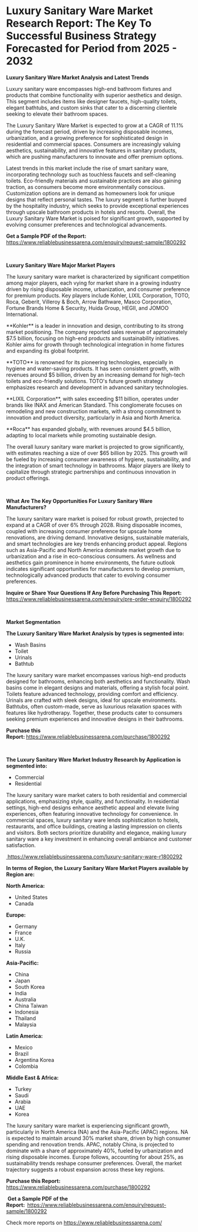<p><h1>Luxury Sanitary Ware Market Research Report: The Key To Successful Business Strategy Forecasted for Period from 2025 - 2032</h1></p><p><strong>Luxury Sanitary Ware Market Analysis and Latest Trends</strong></p>
<p><p>Luxury sanitary ware encompasses high-end bathroom fixtures and products that combine functionality with superior aesthetics and design. This segment includes items like designer faucets, high-quality toilets, elegant bathtubs, and custom sinks that cater to a discerning clientele seeking to elevate their bathroom spaces. </p><p>The Luxury Sanitary Ware Market is expected to grow at a CAGR of 11.1% during the forecast period, driven by increasing disposable incomes, urbanization, and a growing preference for sophisticated design in residential and commercial spaces. Consumers are increasingly valuing aesthetics, sustainability, and innovative features in sanitary products, which are pushing manufacturers to innovate and offer premium options. </p><p>Latest trends in this market include the rise of smart sanitary ware, incorporating technology such as touchless faucets and self-cleaning toilets. Eco-friendly materials and sustainable practices are also gaining traction, as consumers become more environmentally conscious. Customization options are in demand as homeowners look for unique designs that reflect personal tastes. The luxury segment is further buoyed by the hospitality industry, which seeks to provide exceptional experiences through upscale bathroom products in hotels and resorts. Overall, the Luxury Sanitary Ware Market is poised for significant growth, supported by evolving consumer preferences and technological advancements.</p></p>
<p><strong>Get a Sample PDF of the Report:&nbsp;</strong> <a href="https://www.reliablebusinessarena.com/enquiry/request-sample/1800292?utm_campaign=2136&utm_medium=2&utm_source=Github&utm_content=ia&utm_term=04042025&utm_id=luxury-sanitary-ware">https://www.reliablebusinessarena.com/enquiry/request-sample/1800292</a></p>
<p>&nbsp;</p>
<p><strong>Luxury Sanitary Ware Major Market Players</strong></p>
<p><p>The luxury sanitary ware market is characterized by significant competition among major players, each vying for market share in a growing industry driven by rising disposable income, urbanization, and consumer preference for premium products. Key players include Kohler, LIXIL Corporation, TOTO, Roca, Geberit, Villeroy & Boch, Arrow Bathware, Masco Corporation, Fortune Brands Home & Security, Huida Group, HEGII, and JOMOO International.</p><p>**Kohler** is a leader in innovation and design, contributing to its strong market positioning. The company reported sales revenue of approximately $7.5 billion, focusing on high-end products and sustainability initiatives. Kohler aims for growth through technological integration in home fixtures and expanding its global footprint.</p><p>**TOTO** is renowned for its pioneering technologies, especially in hygiene and water-saving products. It has seen consistent growth, with revenues around $5 billion, driven by an increasing demand for high-tech toilets and eco-friendly solutions. TOTO's future growth strategy emphasizes research and development in advanced sanitary technologies.</p><p>**LIXIL Corporation**, with sales exceeding $11 billion, operates under brands like INAX and American Standard. This conglomerate focuses on remodeling and new construction markets, with a strong commitment to innovation and product diversity, particularly in Asia and North America.</p><p>**Roca** has expanded globally, with revenues around $4.5 billion, adapting to local markets while promoting sustainable design. </p><p>The overall luxury sanitary ware market is projected to grow significantly, with estimates reaching a size of over $65 billion by 2025. This growth will be fueled by increasing consumer awareness of hygiene, sustainability, and the integration of smart technology in bathrooms. Major players are likely to capitalize through strategic partnerships and continuous innovation in product offerings.</p></p>
<p>&nbsp;</p>
<p><strong>What Are The Key Opportunities For Luxury Sanitary Ware Manufacturers?</strong></p>
<p><p>The luxury sanitary ware market is poised for robust growth, projected to expand at a CAGR of over 6% through 2028. Rising disposable incomes, coupled with increasing consumer preference for upscale home renovations, are driving demand. Innovative designs, sustainable materials, and smart technologies are key trends enhancing product appeal. Regions such as Asia-Pacific and North America dominate market growth due to urbanization and a rise in eco-conscious consumers. As wellness and aesthetics gain prominence in home environments, the future outlook indicates significant opportunities for manufacturers to develop premium, technologically advanced products that cater to evolving consumer preferences.</p></p>
<p><strong>Inquire or Share Your Questions If Any Before Purchasing This Report:</strong> <a href="https://www.reliablebusinessarena.com/enquiry/pre-order-enquiry/1800292?utm_campaign=2136&utm_medium=2&utm_source=Github&utm_content=ia&utm_term=04042025&utm_id=luxury-sanitary-ware">https://www.reliablebusinessarena.com/enquiry/pre-order-enquiry/1800292</a></p>
<p>&nbsp;</p>
<p><strong>Market Segmentation</strong></p>
<p><strong>The Luxury Sanitary Ware Market Analysis by types is segmented into:</strong></p>
<p><ul><li>Wash Basins</li><li>Toilet</li><li>Urinals</li><li>Bathtub</li></ul></p>
<p><p>The luxury sanitary ware market encompasses various high-end products designed for bathrooms, enhancing both aesthetics and functionality. Wash basins come in elegant designs and materials, offering a stylish focal point. Toilets feature advanced technology, providing comfort and efficiency. Urinals are crafted with sleek designs, ideal for upscale environments. Bathtubs, often custom-made, serve as luxurious relaxation spaces with features like hydrotherapy. Together, these products cater to consumers seeking premium experiences and innovative designs in their bathrooms.</p></p>
<p><strong>Purchase this Report:&nbsp;</strong><a href="https://www.reliablebusinessarena.com/purchase/1800292?utm_campaign=2136&utm_medium=2&utm_source=Github&utm_content=ia&utm_term=04042025&utm_id=luxury-sanitary-ware">https://www.reliablebusinessarena.com/purchase/1800292</a></p>
<p>&nbsp;</p>
<p><strong>The Luxury Sanitary Ware Market Industry Research by Application is segmented into:</strong></p>
<p><ul><li>Commercial</li><li>Residential</li></ul></p>
<p><p>The luxury sanitary ware market caters to both residential and commercial applications, emphasizing style, quality, and functionality. In residential settings, high-end designs enhance aesthetic appeal and elevate living experiences, often featuring innovative technology for convenience. In commercial spaces, luxury sanitary ware lends sophistication to hotels, restaurants, and office buildings, creating a lasting impression on clients and visitors. Both sectors prioritize durability and elegance, making luxury sanitary ware a key investment in enhancing overall ambiance and customer satisfaction.</p></p>
<p><a href="https://www.reliablebusinessarena.com/luxury-sanitary-ware-r1800292?utm_campaign=2136&utm_medium=2&utm_source=Github&utm_content=ia&utm_term=04042025&utm_id=luxury-sanitary-ware">&nbsp;https://www.reliablebusinessarena.com/luxury-sanitary-ware-r1800292</a></p>
<p><strong>In terms of Region, the Luxury Sanitary Ware Market Players available by Region are:</strong></p>
<p>
    <p> <strong> North America: </strong>
        <ul>
            <li>United States</li>
            <li>Canada</li>
        </ul>
        </p> 
    <p> <strong> Europe: </strong>
        <ul>
            <li>Germany</li>
            <li>France</li>
            <li>U.K.</li>
            <li>Italy</li>
            <li>Russia</li>
        </ul>
        </p> 
    <p> <strong> Asia-Pacific: </strong>
        <ul>
            <li>China</li>
            <li>Japan</li>
            <li>South Korea</li>
            <li>India</li>
            <li>Australia</li>
            <li>China Taiwan</li>
            <li>Indonesia</li>
            <li>Thailand</li>
            <li>Malaysia</li>
        </ul>
        </p> 
    <p> <strong> Latin America: </strong>
        <ul>
            <li>Mexico</li>
            <li>Brazil</li>
            <li>Argentina Korea</li>
            <li>Colombia</li>
        </ul>
        </p> 
    <p> <strong> Middle East & Africa: </strong>
        <ul>
            <li>Turkey</li>
            <li>Saudi</li>
            <li>Arabia</li>
            <li>UAE</li>
            <li>Korea</li>
        </ul>
    </p>
    </p>
<p><p>The luxury sanitary ware market is experiencing significant growth, particularly in North America (NA) and the Asia-Pacific (APAC) regions. NA is expected to maintain around 30% market share, driven by high consumer spending and renovation trends. APAC, notably China, is projected to dominate with a share of approximately 40%, fueled by urbanization and rising disposable incomes. Europe follows, accounting for about 25%, as sustainability trends reshape consumer preferences. Overall, the market trajectory suggests a robust expansion across these key regions.</p></p>
<p><strong>Purchase this Report: </strong><a href="https://www.reliablebusinessarena.com/purchase/1800292?utm_campaign=2136&utm_medium=2&utm_source=Github&utm_content=ia&utm_term=04042025&utm_id=luxury-sanitary-ware">https://www.reliablebusinessarena.com/purchase/1800292</a></p>
<p>&nbsp;<strong>Get a Sample PDF of the Report:&nbsp;&nbsp;</strong><a href="https://www.reliablebusinessarena.com/enquiry/request-sample/1800292?utm_campaign=2136&utm_medium=2&utm_source=Github&utm_content=ia&utm_term=04042025&utm_id=luxury-sanitary-ware">https://www.reliablebusinessarena.com/enquiry/request-sample/1800292</a></p>
<p><strong></strong></p>
<p>Check more reports on <a href="https://www.reliablebusinessarena.com/?utm_campaign=2136&utm_medium=2&utm_source=Github&utm_content=ia&utm_term=04042025&utm_id=luxury-sanitary-ware">https://www.reliablebusinessarena.com/</a></p>